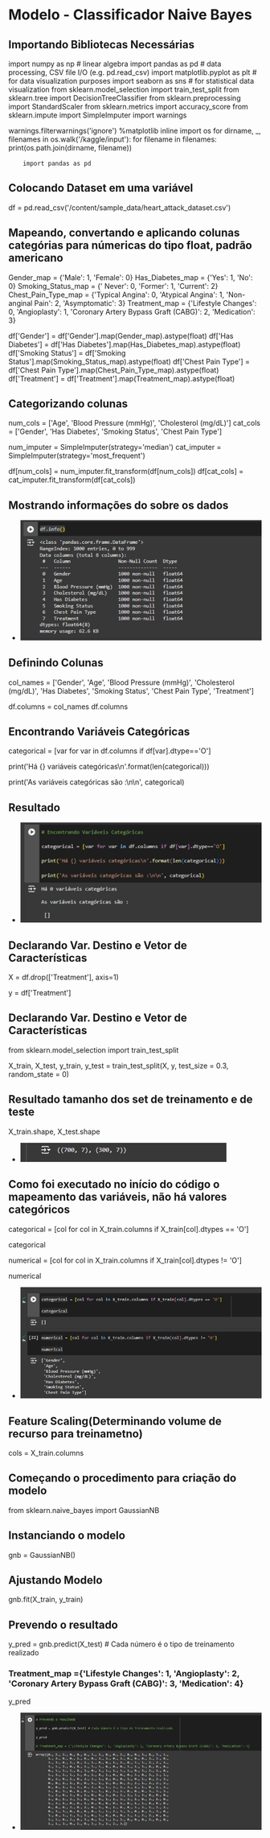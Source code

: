 # Modelo - Classificador Naive Bayes

## Importando Bibliotecas Necessárias

import numpy as np # linear algebra
import pandas as pd # data processing, CSV file I/O (e.g. pd.read_csv)
import matplotlib.pyplot as plt # for data visualization purposes
import seaborn as sns # for statistical data visualization
from sklearn.model_selection import train_test_split
from sklearn.tree import DecisionTreeClassifier
from sklearn.preprocessing import StandardScaler
from sklearn.metrics import accuracy_score
from sklearn.impute import SimpleImputer
import warnings

warnings.filterwarnings('ignore')
%matplotlib inline
import os
for dirname, _, filenames in os.walk('/kaggle/input'):
    for filename in filenames:
        print(os.path.join(dirname, filename))

        import pandas as pd

## Colocando Dataset em uma variável

df = pd.read_csv('/content/sample_data/heart_attack_dataset.csv')

## Mapeando, convertando e aplicando colunas categórias para númericas do tipo float, padrão americano

Gender_map = {'Male': 1, 'Female': 0}
Has_Diabetes_map = {'Yes': 1, 'No': 0}
Smoking_Status_map = {' Never': 0, 'Former': 1, 'Current': 2}
Chest_Pain_Type_map = {'Typical Angina': 0, 'Atypical Angina': 1, 'Non-anginal Pain': 2, 'Asymptomatic': 3}
Treatment_map = {'Lifestyle Changes': 0, 'Angioplasty': 1, 'Coronary Artery Bypass Graft (CABG)': 2, 'Medication': 3}

df['Gender'] = df['Gender'].map(Gender_map).astype(float)
df['Has Diabetes'] = df['Has Diabetes'].map(Has_Diabetes_map).astype(float)
df['Smoking Status'] = df['Smoking Status'].map(Smoking_Status_map).astype(float)
df['Chest Pain Type'] = df['Chest Pain Type'].map(Chest_Pain_Type_map).astype(float)
df['Treatment'] = df['Treatment'].map(Treatment_map).astype(float)


## Categorizando colunas

num_cols = ['Age', 'Blood Pressure (mmHg)', 'Cholesterol (mg/dL)']
cat_cols = ['Gender', 'Has Diabetes', 'Smoking Status', 'Chest Pain Type']

num_imputer = SimpleImputer(strategy='median')
cat_imputer = SimpleImputer(strategy='most_frequent')

df[num_cols] = num_imputer.fit_transform(df[num_cols])
df[cat_cols] = cat_imputer.fit_transform(df[cat_cols])


## Mostrando informações do sobre os dados


- ![image](/src/images/df.info().PNG)

## Definindo Colunas 

col_names = ['Gender', 'Age', 'Blood Pressure (mmHg)', 'Cholesterol (mg/dL)', 'Has Diabetes', 'Smoking Status', 'Chest Pain Type', 'Treatment']

df.columns = col_names
df.columns


## Encontrando Variáveis Categóricas

categorical = [var for var in df.columns if df[var].dtype=='O']

print('Há {} variáveis categóricas\n'.format(len(categorical)))

print('As variáveis categóricas são :\n\n', categorical)

## Resultado 

- ![image](/src/images/VarCat.png)

## Declarando Var. Destino e Vetor de Características

X = df.drop(['Treatment'], axis=1)

y = df['Treatment']

## Declarando Var. Destino e Vetor de Características

from sklearn.model_selection import train_test_split

X_train, X_test, y_train, y_test = train_test_split(X, y, test_size = 0.3, random_state = 0)

## Resultado tamanho dos set de treinamento e de teste

X_train.shape, X_test.shape

- ![image](/src/images/set.png)


## Como foi executado no início do código o mapeamento das variáveis, não há valores categóricos 

categorical = [col for col in X_train.columns if X_train[col].dtypes == 'O']

categorical


numerical = [col for col in X_train.columns if X_train[col].dtypes != 'O']

numerical


- ![image](/src/images/Tipos%20Dados.png)



## Feature Scaling(Determinando volume de recurso para treinametno)

cols = X_train.columns


## Começando o procedimento para criação do modelo 

from sklearn.naive_bayes import GaussianNB

## Instanciando o modelo

gnb = GaussianNB()

## Ajustando Modelo 

gnb.fit(X_train, y_train)


## Prevendo o resultado

y_pred = gnb.predict(X_test) # Cada número é o tipo de treinamento realizado

### Treatment_map ={'Lifestyle Changes': 1, 'Angioplasty': 2, 'Coronary Artery Bypass Graft (CABG)': 3, 'Medication': 4}

y_pred

 - ![image](/src/images/Prevendo%20Resultado.png)